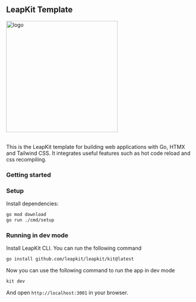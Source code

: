 ## LeapKit Template

<img width="300" alt="logo" src="https://leapkit.dev/assets/logo.svg">
<br><br>

This is the  LeapKit template for building web applications with Go, HTMX and Tailwind CSS. It integrates useful features such as hot code reload and css recompiling.

### Getting started


### Setup

Install dependencies:

```sh
go mod download
go run ./cmd/setup
```

### Running in dev mode

Install LeapKit CLI. You can run the following command
```bash
go install github.com/leapkit/leapkit/kit@latest
```

Now you can use the following command to run the app in dev mode

```bash
kit dev
```

And open `http://localhost:3001` in your browser.

